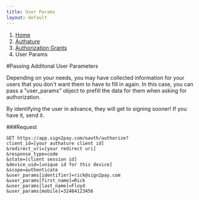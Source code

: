 ```yaml
---
title: User Params
layout: default
---
```


<ol class="breadcrumb">
  <li><a href="/">Home</a></li>
  <li><a href="/authature">Authature</a></li>
  <li><a href="/authature/access_grants.html">Authorization Grants</a></li>
  <li>User Params</li>
</ol>

#Passing Additonal User Parameters

Depending on your needs, you may have collected information for your users that you don't want them to have to fill in again. In this case, you can pass a "user_params" object to prefill the data for them when asking for authorization.

By identifying the user in advance, they will get to signing sooner! If you have it, send it.

###Request

    GET https://app.sign2pay.com/oauth/authorize?
    client_id=[your authature client id]
    &redirect_uri=[your redirect uri]
    &response_type=code
    &state=[client session id]
    &device_uid=[unique id for this device]
    &scope=authenticate
    &user_params[identifier]=rick@sign2pay.com
    &user_params[first_name]=Rick
    &user_params[last_name]=Floyd
    &user_params[mobile]=32484123456